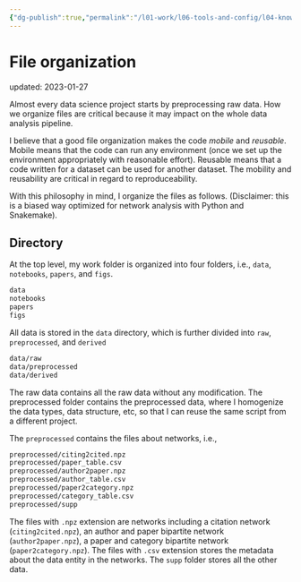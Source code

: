 ```yaml
---
{"dg-publish":true,"permalink":"/l01-work/l06-tools-and-config/l04-know-how/file-organization/","dgPassFrontmatter":true}
---
```



# File organization
updated: 2023-01-27

Almost every data science project starts by preprocessing raw data. How we organize files are critical because it may impact on the whole data analysis pipeline. 

I believe that a good file organization makes the code *mobile* and *reusable*. Mobile means that the code can run any environment (once we set up the environment appropriately with reasonable effort). Reusable means that a code written for a dataset can be used for another dataset. The mobility and reusability are critical in regard to reproduceability. 

With this philosophy in mind, I organize the files as follows.  (Disclaimer: this is a biased way optimized for network analysis with Python and Snakemake).


## Directory

At the top level, my work folder is organized into four folders, i.e., `data`, `notebooks`, `papers`, and `figs`. 

```bash
data
notebooks
papers
figs
```

All data is stored in the `data` directory, which is further divided into `raw`, `preprocessed`, and `derived`
```bash
data/raw
data/preprocessed
data/derived
```
The raw data contains all the raw data without any modification. The preprocessed folder contains the preprocessed data, where I homogenize the data types, data structure, etc, so that I can reuse the same script from a different project. 

The `preprocessed` contains the files about networks, i.e., 
```bash
preprocessed/citing2cited.npz
preprocessed/paper_table.csv
preprocessed/author2paper.npz
preprocessed/author_table.csv
preprocessed/paper2category.npz
preprocessed/category_table.csv
preprocessed/supp
```
The files with `.npz` extension are networks including a citation network (`citing2cited.npz`), an author and paper bipartite network (`author2paper.npz`), a paper and category bipartite network (`paper2category.npz`). The files with `.csv` extension stores the metadata about the data entity in the networks. The `supp` folder stores all the other data. 